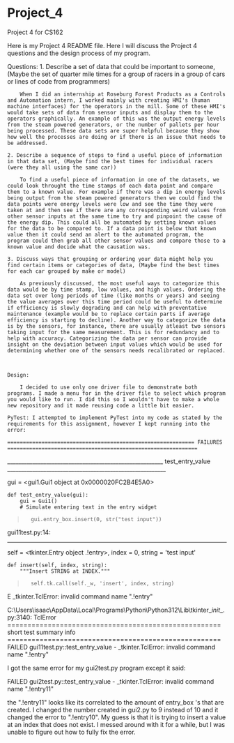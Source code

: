 # Project_4
 Project 4 for CS162

Here is my Project 4 README file. Here I will discuss the Project 4 questions and the design process of my program. 

Questions: 
    1. Describe a set of data that could be important to someone,(Maybe the set of quarter mile times for a group of racers in a group of cars or lines of code from programmers)

        When I did an internship at Roseburg Forest Products as a Controls and Automation intern, I worked mainly with creating HMI's (human machine interfaces) for the operators in the mill. Some of these HMI's would take sets of data from sensor inputs and display them to the operators graphically. An example of this was the output energy levels from the steam powered generators, or the number of pallets per hour being processed. These data sets are super helpful because they show how well the processes are doing or if there is an issue that needs to be addressed.
    
    2. Describe a sequence of steps to find a useful piece of information in that data set, (Maybe find the best times for individual racers (were they all using the same car))

        To find a useful piece of information in one of the datasets, we could look throught the time stamps of each data point and compare them to a known value. For example if there was a dip in energy levels being output from the steam powered generators then we could find the data points were energy levels were low and see the time they were taken at and then see if there are any corresponding weird values from other sensor inputs at the same time to try and pinpoint the cause of the energy dip. This could all be automated by setting known values for the data to be compared to. If a data point is below that known value then it could send an alert to the automated program, the program could then grab all other sensor values and compare those to a known value and decide what the causation was. 

    3. Discuss ways that grouping or ordering your data might help you find certain items or categories of data, (Maybe find the best times for each car grouped by make or model) 

        As previously discussed, the most useful ways to categorize this data would be by time stamp, low values, and high values. Ordering the data set over long periods of time (like months or years) and seeing the value averages over this time period could be useful to determine if efficiency is slowly degrading and can help with preventative maintenance (example would be to replace certain parts if average efficiency is starting to decline). Another way to categorize the data is by the sensors, for instance, there are usually atleast two sensors taking input for the same measurement. This is for redundancy and to help with accuracy. Categorizing the data per sensor can provide insight on the deviation between input values which would be used for determining whether one of the sensors needs recalibrated or replaced. 

    

    Design: 

        I decided to use only one driver file to demonstrate both programs. I made a menu for in the driver file to select which program you would like to run. I did this so I wouldn't have to make a whole new repository and it made reusing code a little bit easier. 

    PyTest: I attempted to implement PyTest into my code as stated by the requirements for this assignment, however I kept running into the error: 

    ============================================================ FAILURES ============================================================= 
________________________________________________________ test_entry_value _________________________________________________________

gui = <gui1.Gui1 object at 0x0000020FC2B4E5A0>

    def test_entry_value(gui):
        gui = Gui1()
        # Simulate entering text in the entry widget
>       gui.entry_box.insert(0, str("test input"))

gui11test.py:14:
_ _ _ _ _ _ _ _ _ _ _ _ _ _ _ _ _ _ _ _ _ _ _ _ _ _ _ _ _ _ _ _ _ _ _ _ _ _ _ _ _ _ _ _ _ _ _ _ _ _ _ _ _ _ _ _ _ _ _ _ _ _ _ _ _ _ 

self = <tkinter.Entry object .!entry>, index = 0, string = 'test input'

    def insert(self, index, string):
        """Insert STRING at INDEX."""
>       self.tk.call(self._w, 'insert', index, string)
E       _tkinter.TclError: invalid command name ".!entry"

C:\Users\isaac\AppData\Local\Programs\Python\Python312\Lib\tkinter\__init__.py:3140: TclError
===================================================== short test summary info ===================================================== 
FAILED gui11test.py::test_entry_value - _tkinter.TclError: invalid command name ".!entry"


I got the same error for my gui2test.py program except it said:

FAILED gui2test.py::test_entry_value - _tkinter.TclError: invalid command name ".!entry11" 

the ".!entry11" looks like its correlated to the amount of entry_box 's that are created. I changed the number created in gui2.py to 9 instead of 10 and it changed the error to ".!entry10". My guess is that it is trying to insert a value at an index that does not exist. I messed around with it for a while, but I was unable to figure out how to fully fix the error.

